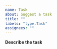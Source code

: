 ```yaml
---
name: Task
about: Suggest a task
title: ""
labels: "type.Task"
assignees: ""
---
```


**Describe the task**

<!-- A clear and concise description of the task. -->
